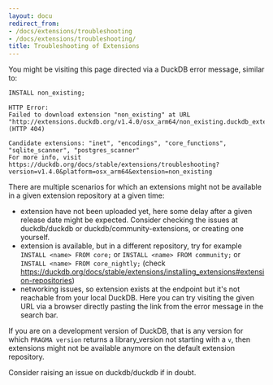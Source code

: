 ```yaml
---
layout: docu
redirect_from:
- /docs/extensions/troubleshooting
- /docs/extensions/troubleshooting/
title: Troubleshooting of Extensions
---
```


You might be visiting this page directed via a DuckDB error message, similar to:
```sql
INSTALL non_existing;
```
```console
HTTP Error:
Failed to download extension "non_existing" at URL "http://extensions.duckdb.org/v1.4.0/osx_arm64/non_existing.duckdb_extension.gz" (HTTP 404)

Candidate extensions: "inet", "encodings", "core_functions", "sqlite_scanner", "postgres_scanner"
For more info, visit https://duckdb.org/docs/stable/extensions/troubleshooting?version=v1.4.0&platform=osx_arm64&extension=non_existing
```

There are multiple scenarios for which an extensions might not be available in a given extension repository at a given time:
* extension have not been uploaded yet, here some delay after a given release date might be expected. Consider checking the issues at duckdb/duckdb or duckdb/community-extensions, or creating one yourself.
* extension is available, but in a different repository, try for example `INSTALL <name> FROM core;` or `INSTALL <name> FROM community;` or `INSTALL <name> FROM core_nightly;` (check https://duckdb.org/docs/stable/extensions/installing_extensions#extension-repositories) 
* networking issues, so extension exists at the endpoint but it's not reachable from your local DuckDB. Here you can try visiting the given URL via a browser directly pasting the link from the error message in the search bar.

If you are on a development version of DuckDB, that is any version for which `PRAGMA version` returns a library_version not starting with a `v`, then extensions might not be available anymore on the default extension repository.

Consider raising an issue on duckdb/duckdb if in doubt.
